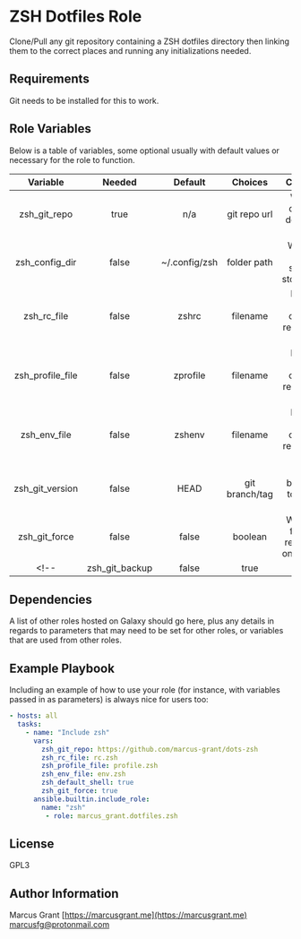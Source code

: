 ZSH Dotfiles Role
=================

Clone/Pull any git repository containing a ZSH dotfiles directory then linking them to the correct places and running any initializations needed.

Requirements
------------

Git needs to be installed for this to work.

Role Variables
--------------

Below is a table of variables, some optional usually with default values or necessary for the role to function.

|    Variable     | Needed|  Default   |   Choices    |                     Comments                     |
|:---------------:|:-----:|:----------:|:------------:|:------------------------------------------------:|
| zsh_git_repo    | true  | n/a        | git repo url | Where to clone/pull dotfile repo from            |
| zsh_config_dir  | false |~/.config/zsh| folder path | Where the dotfiles should be stored/linked       |
| zsh_rc_file     | false | zshrc      | filename     | Filename inside config_dir representing .zshrc   |
| zsh_profile_file| false | zprofile   | filename     | Filename inside config_dir representing .zprofile|
| zsh_env_file    | false | zshenv     | filename     | Filename inside config_dir representing .zshenv  |
| zsh_git_version | false | HEAD       |git branch/tag| Which branch/tag to clone or pull                |
| zsh_git_force   | false | false      | boolean      | Whether to force pull repositories on config_dir |
<!-- | zsh_git_backup   | false  | true       | boolean      | Backup dotfile directory if zsh_git_force        | -->

Dependencies
------------

A list of other roles hosted on Galaxy should go here, plus any details in regards to parameters that may need to be set for other roles, or variables that are used from other roles.

Example Playbook
----------------

Including an example of how to use your role (for instance, with variables passed in as parameters) is always nice for users too:

```yaml
- hosts: all
  tasks:
    - name: "Include zsh"
      vars:
        zsh_git_repo: https://github.com/marcus-grant/dots-zsh
        zsh_rc_file: rc.zsh
        zsh_profile_file: profile.zsh
        zsh_env_file: env.zsh
        zsh_default_shell: true
        zsh_git_force: true
      ansible.builtin.include_role:
        name: "zsh"
         - role: marcus_grant.dotfiles.zsh
```

License
-------

GPL3

Author Information
------------------

Marcus Grant
[https://marcusgrant.me](https://marcusgrant.me)
[marcusfg@protonmail.com](marcusfg@protonmail.com)
